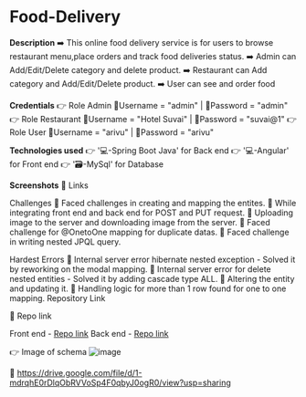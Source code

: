 # Food-Delivery

**Description**
➡️ This online food delivery service is for users to browse restaurant menu,place orders and track food deliveries status.
➡️ Admin can Add/Edit/Delete category and delete product.
➡️ Restaurant can Add category and Add/Edit/Delete product.
➡️ User can see and order food

**Credentials**
👉 Role Admin
    📧Username = "admin" | 🔐Password = "admin"
👉 Role Restaurant
    📧Username = "Hotel Suvai" | 🔐Password = "suvai@1"
👉 Role User
    📧Username = "arivu" | 🔐Password = "arivu"
    
**Technologies used**
👉 '💻-Spring Boot Java' for Back end
👉 '💻-Angular' for Front end 
👉 '🗃️-MySql' for Database 

**Screenshots**
🔗 Links

Challenges
🔴 Faced challenges in creating and mapping the entites.
🔴 While integrating front end and back end for POST and PUT request.
🔴 Uploading image to the server and downloading image from the server.
🔴 Faced challenge for @OnetoOne mapping for duplicate datas.
🔴 Faced challenge in writing nested JPQL query.

Hardest Errors
🚩 Internal server error hibernate nested exception - Solved it by reworking on the modal mapping.
🚩 Internal server error for delete nested entities - Solved it by adding cascade type ALL.
🚩 Altering the entity and updating it.
🚩 Handling logic for more than 1 row found for one to one mapping.
Repository Link

🔗 Repo link 

Front end - [Repo link](https://github.com/NarenderanS/Food-Delivery) 
Back end - [Repo link](https://github.com/NarenderanS/Spring-Boot-Food-Delivery-API)


👉 Image of schema 
![image](https://github.com/NarenderanS/Food-Delivery/assets/145537550/728aecab-d736-40d1-ad45-801b093133a1)

🔗 https://drive.google.com/file/d/1-mdrqhE0rDlqObRVVoSp4F0qbyJ0ogR0/view?usp=sharing
